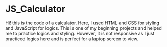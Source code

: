 # JS_Calculator
Hi! this is the code of a calculator. Here, I used HTML and CSS for styling and JavaScript for logics. This is one of my beginning projects and helped me to practice logics and styling. However, it is not responsive as I just practiced logics here and is perfect for a laptop screen to view.
